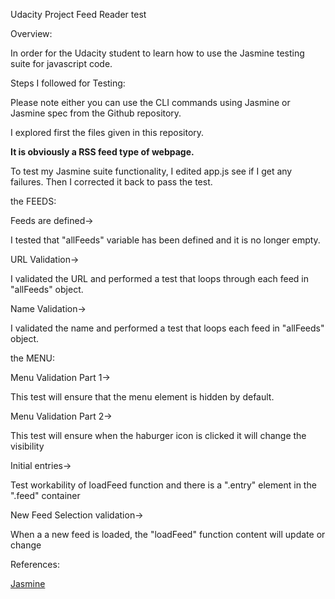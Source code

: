 Udacity Project Feed Reader test

Overview:

In order for the Udacity student to learn how to use the Jasmine testing suite for javascript code.


Steps I followed for Testing:

Please note either you can use the CLI commands using Jasmine or Jasmine spec from the Github repository.

I explored first the files given in this repository.

****It is obviously a RSS feed type of webpage.****

To test my Jasmine suite functionality, I edited app.js see if I get any failures. Then I corrected it back to pass the test.

the FEEDS:

Feeds are defined->

I tested that "allFeeds" variable has been defined and it is no longer empty.

URL Validation->

I validated the URL and performed a test that loops through each feed in "allFeeds" object.

Name Validation->

I validated the name and performed a test that loops each feed in "allFeeds" object.


the MENU:

Menu Validation Part 1->

This test will ensure that the menu element is hidden by default.

Menu Validation Part 2->

This test will ensure when the haburger icon is clicked it will change the visibility

Initial entries->

Test workability of loadFeed function and there is a ".entry" element in the ".feed" container

New Feed Selection validation->

When a a new feed is loaded, the "loadFeed" function content will update or change


References:

<a href=https://jasmine.github.io/2.0/introduction.html>Jasmine</a>
